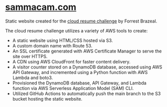 # [sammacam.com](https://sammacam.com)
Static website created for the [cloud resume challenge](https://cloudresumechallenge.dev/) by Forrest Brazeal.

The cloud resume challenge utilizes a variety of AWS tools to create:
- A static website using HTML/CSS hosted via S3.
- A custom domain name with Route 53.
- An SSL certificate generated with AWS Certificate Manager to serve the site over HTTPS.
- A CDN using AWS CloudFront for faster content delivery.
- A visitor counter stored on a DynamoDB database, accessed using AWS API Gateway, and incremented using a Python function with AWS Lambda and boto3.
- Provisioned the DynamoDB database, API Gateway, and Lambda function via AWS Serverless Application Model (SAM) CLI.
- Utilized GitHub Actions to automatically push the main branch to the S3 bucket hosting the static website.

